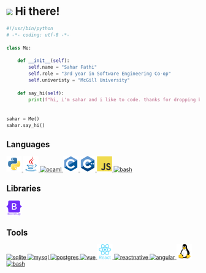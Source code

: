 # <img src="https://raw.githubusercontent.com/iampavangandhi/iampavangandhi/master/gifs/Hi.gif" width="30px"> Hi there! 

```python
#!/usr/bin/python
# -*- coding: utf-8 -*-

class Me:

    def __init__(self):
        self.name = "Sahar Fathi"
        self.role = "3rd year in Software Engineering Co-op"
        self.univeristy = "McGill University"

    def say_hi(self):
        print(f"hi, i'm sahar and i like to code. thanks for dropping by :P")


sahar = Me()
sahar.say_hi()
```

## Languages
<p align="left">
  <a href="https://www.python.org" target="_blank" rel="noreferrer">
    <img src="https://raw.githubusercontent.com/devicons/devicon/master/icons/python/python-original.svg" alt="python" width="40" height="40"/>
  </a>
  <a href="https://www.java.com" target="_blank" rel="noreferrer">
    <img src="https://raw.githubusercontent.com/devicons/devicon/master/icons/java/java-original.svg" alt="java" width="40" height="40"/>
  </a>
  <a href="https://ocaml.org/" target="_blank" rel="noreferrer">
    <img src="https://www.computerhope.com/jargon/o/ocaml.png" alt="ocaml" width="40" height="40"/>
  </a>
  <a href="https://www.cprogramming.com/" target="_blank" rel="noreferrer">
    <img src="https://raw.githubusercontent.com/devicons/devicon/master/icons/c/c-original.svg" alt="c" width="40" height="40"/>
  </a>
  <a href="https://www.w3schools.com/cpp/" target="_blank" rel="noreferrer">
    <img src="https://raw.githubusercontent.com/devicons/devicon/master/icons/cplusplus/cplusplus-original.svg" alt="cplusplus" width="40" height="40"/>
  </a>
    <a href="https://developer.mozilla.org/en-US/docs/Web/JavaScript" target="_blank" rel="noreferrer">
    <img src="https://raw.githubusercontent.com/devicons/devicon/master/icons/javascript/javascript-original.svg" alt="javascript" width="40" height="40"/>
  </a>
  <a href="https://www.gnu.org/software/bash/" target="_blank" rel="noreferrer">
    <img src="https://www.vectorlogo.zone/logos/gnu_bash/gnu_bash-icon.svg" alt="bash" width="40" height="40"/>
  </a>

## Libraries
<p align="left">
  <a href="https://getbootstrap.com" target="_blank" rel="noreferrer">
    <img src="https://raw.githubusercontent.com/devicons/devicon/master/icons/bootstrap/bootstrap-plain-wordmark.svg" alt="bootstrap" width="40" height="40"/>
  </a>

## Tools
<p align="left">
  <a href="https://www.sqlite.org/" target="_blank" rel="noreferrer">
    <img src="https://www.vectorlogo.zone/logos/sqlite/sqlite-icon.svg" alt="sqlite" width="40" height="40"/>
  </a>
<a href="https://www.mysql.com/" target="_blank" rel="noreferrer">
    <img src="https://assets-global.website-files.com/6203daf47137054c031fa0e6/63d66b74cca00b70f7fe0127_mysql-logo.png" alt="mysql" width="40" height="40"/>
  </a>
  <a href="https://www.postgresql.org/" target="_blank" rel="noreferrer">
    <img src="https://upload.wikimedia.org/wikipedia/commons/2/29/Postgresql_elephant.svg" alt="postgres" width="40" height="40"/>
  </a>
  <a href="https://vuejs.org/" target="_blank" rel="noreferrer">
    <img src="https://upload.wikimedia.org/wikipedia/commons/thumb/9/95/Vue.js_Logo_2.svg/1200px-Vue.js_Logo_2.svg.png" alt="vue" width="40" height="40"/>
  </a>
    <a href="https://reactjs.org/" target="_blank" rel="noreferrer">
    <img src="https://raw.githubusercontent.com/devicons/devicon/master/icons/react/react-original-wordmark.svg" alt="react" width="40" height="40"/>
  </a>
  <a href="https://reactnative.dev/" target="_blank" rel="noreferrer">
    <img src="https://reactnative.dev/img/header_logo.svg" alt="reactnative" width="40" height="40"/>
  </a>
    <a href="https://angular.io" target="_blank" rel="noreferrer">
    <img src="https://angular.io/assets/images/logos/angular/angular.svg" alt="angular" width="40" height="40"/>
  </a>
    <a href="https://www.linux.org/" target="_blank" rel="noreferrer"> <img src="https://raw.githubusercontent.com/devicons/devicon/master/icons/linux/linux-original.svg" alt="linux" width="40" height="40"
  />
<a href="https://www.ansible.com/" target="_blank" rel="noreferrer">
    <img src="https://redhat.gallerycdn.vsassets.io/extensions/redhat/ansible/24.5.3000000/1714755427041/Microsoft.VisualStudio.Services.Icons.Default" alt="bash" width="40" height="40"/>
  </a>

